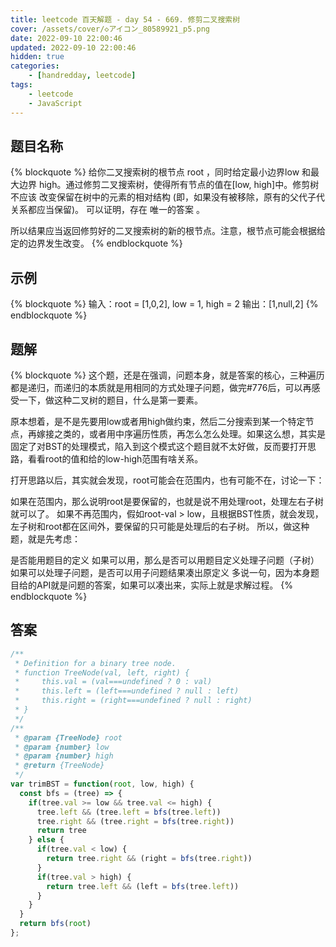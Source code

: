 ```yaml
---
title: leetcode 百天解题 - day 54 - 669. 修剪二叉搜索树
cover: /assets/cover/◇アイコン_80589921_p5.png
date: 2022-09-10 22:00:46
updated: 2022-09-10 22:00:46
hidden: true
categories:
    - [handredday, leetcode]
tags:
    - leetcode
    - JavaScript
---
```


## 题目名称

{% blockquote %}
给你二叉搜索树的根节点 root ，同时给定最小边界low 和最大边界 high。通过修剪二叉搜索树，使得所有节点的值在[low, high]中。修剪树 不应该 改变保留在树中的元素的相对结构 (即，如果没有被移除，原有的父代子代关系都应当保留)。 可以证明，存在 唯一的答案 。

所以结果应当返回修剪好的二叉搜索树的新的根节点。注意，根节点可能会根据给定的边界发生改变。
{% endblockquote %}

## 示例

{% blockquote %}
输入：root = [1,0,2], low = 1, high = 2
输出：[1,null,2]
{% endblockquote %}


## 题解

{% blockquote %}
这个题，还是在强调，问题本身，就是答案的核心，三种遍历都是递归，而递归的本质就是用相同的方式处理子问题，做完#776后，可以再感受一下，做这种二叉树的题目，什么是第一要素。

原本想着，是不是先要用low或者用high做约束，然后二分搜索到某一个特定节点，再嫁接之类的，或者用中序遍历性质，再怎么怎么处理。如果这么想，其实是固定了对BST的处理模式，陷入到这个模式这个题目就不太好做，反而要打开思路，看看root的值和给的low-high范围有啥关系。

打开思路以后，其实就会发现，root可能会在范围内，也有可能不在，讨论一下：

如果在范围内，那么说明root是要保留的，也就是说不用处理root，处理左右子树就可以了。
如果不再范围内，假如root-val > low，且根据BST性质，就会发现，左子树和root都在区间外，要保留的只可能是处理后的右子树。
所以，做这种题，就是先考虑：

是否能用题目的定义
如果可以用，那么是否可以用题目定义处理子问题（子树）
如果可以处理子问题，是否可以用子问题结果凑出原定义
多说一句，因为本身题目给的API就是问题的答案，如果可以凑出来，实际上就是求解过程。
{% endblockquote %}

## 答案

~~~js
/**
 * Definition for a binary tree node.
 * function TreeNode(val, left, right) {
 *     this.val = (val===undefined ? 0 : val)
 *     this.left = (left===undefined ? null : left)
 *     this.right = (right===undefined ? null : right)
 * }
 */
/**
 * @param {TreeNode} root
 * @param {number} low
 * @param {number} high
 * @return {TreeNode}
 */
var trimBST = function(root, low, high) {
  const bfs = (tree) => {
    if(tree.val >= low && tree.val <= high) {
      tree.left && (tree.left = bfs(tree.left))
      tree.right && (tree.right = bfs(tree.right))
      return tree
    } else {
      if(tree.val < low) {
        return tree.right && (right = bfs(tree.right))
      }
      if(tree.val > high) {
        return tree.left && (left = bfs(tree.left))
      }
    }
  }
  return bfs(root)
};
~~~